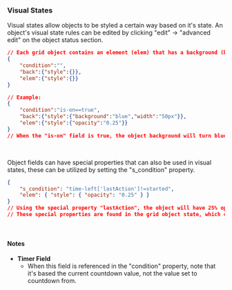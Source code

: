 ### Visual States

Visual states allow objects to be styled a certain way based on it's state. An object's visual state rules can be edited by clicking "edit" -> "advanced edit" on the object status section.

```json
// Each grid object contains an element (elem) that has a background (back), these can be styled using CSS
{
	"condition":"",
	"back":{"style":{}},
	"elem":{"style":{}}
}

// Example:
{
	"condition":"is-on==true",
	"back":{"style":{"background":"blue","width":"50px"}},
	"elem":{"style":{"opacity":"0.25"}}
}
// When the "is-on" field is true, the object background will turn blue and be 50px wide, while making the object element have 25% opacity
```

&nbsp;

Object fields can have special properties that can also be used in visual states, these can be utilized by setting the "s_condition" property.

```json
{
	"s_condition": "time-left['lastAction']!=started",
	"elem": { "style": { "opacity": "0.25" } }
}
// Using the special property "lastAction", the object will have 25% opacity when the "time-left" timer field is inactive.
// These special properties are found in the grid object state, which can be accessed using the API
```

&nbsp;

#### Notes

- **Timer Field**
  - When this field is referenced in the "condition" property, note that it's based the current countdown value, not the value set to countdown from.
